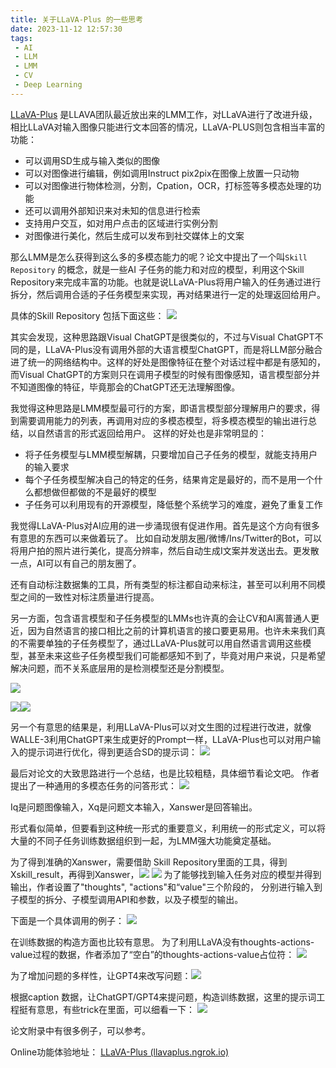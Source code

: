 ```yaml
---
title: 关于LLaVA-Plus 的一些思考
date: 2023-11-12 12:57:30
tags:
 - AI 
 - LLM
 - LMM
 - CV
 - Deep Learning
---
```


[LLaVA-Plus](https://llava-vl.github.io/llava-plus) 是LLAVA团队最近放出来的LMM工作，对LLaVA进行了改进升级，相比LLaVA对输入图像只能进行文本回答的情况，LLaVA-PLUS则包含相当丰富的功能：
+ 可以调用SD生成与输入类似的图像
+ 可以对图像进行编辑，例如调用Instruct pix2pix在图像上放置一只动物
+ 可以对图像进行物体检测，分割，Cpation，OCR，打标签等多模态处理的功能
+ 还可以调用外部知识来对未知的信息进行检索
+ 支持用户交互，如对用户点击的区域进行实例分割
+ 对图像进行美化，然后生成可以发布到社交媒体上的文案

那么LMM是怎么获得到这么多的多模态能力的呢？论文中提出了一个叫`Skill Repository` 的概念，就是一些AI 子任务的能力和对应的模型，利用这个Skill Repository来完成丰富的功能。也就是说LLaVA-Plus将用户输入的任务通过进行拆分，然后调用合适的子任务模型来实现，再对结果进行一定的处理返回给用户。
<!--more-->

具体的Skill Repository 包括下面这些：
![](/imgs/llava_plus/20231112094107.png)

其实会发现，这种思路跟Visual ChatGPT是很类似的，不过与Visual ChatGPT不同的是，LLaVA-Plus没有调用外部的大语言模型ChatGPT，而是将LLM部分融合进了统一的网络结构中。这样的好处是图像特征在整个对话过程中都是有感知的，而Visual ChatGPT的方案则只在调用子模型的时候有图像感知，语言模型部分并不知道图像的特征，毕竟那会的ChatGPT还无法理解图像。

我觉得这种思路是LMM模型最可行的方案，即语言模型部分理解用户的要求，得到需要调用能力的列表，再调用对应的多模态模型，将多模态模型的输出进行总结，以自然语言的形式返回给用户。
这样的好处也是非常明显的：
+ 将子任务模型与LMM模型解耦，只要增加自己子任务的模型，就能支持用户的输入要求
+ 每个子任务模型解决自己的特定的任务，结果肯定是最好的，而不是用一个什么都想做但都做的不是最好的模型
+ 子任务可以利用现有的开源模型，降低整个系统学习的难度，避免了重复工作


我觉得LLaVA-Plus对AI应用的进一步涌现很有促进作用。首先是这个方向有很多有意思的东西可以来做着玩了。
比如自动发朋友圈/微博/Ins/Twitter的Bot，可以将用户拍的照片进行美化，提高分辨率，然后自动生成I文案并发送出去。更发散一点，AI可以有自己的朋友圈了。

还有自动标注数据集的工具，所有类型的标注都自动来标注，甚至可以利用不同模型之间的一致性对标注质量进行提高。

另一方面，包含语言模型和子任务模型的LMMs也许真的会让CV和AI离普通人更近，因为自然语言的接口相比之前的计算机语言的接口要更易用。也许未来我们真的不需要单独的子任务模型了，通过LLaVA-Plus就可以用自然语言调用这些模型，甚至未来这些子任务模型我们可能都感知不到了，毕竟对用户来说，只是希望解决问题，而不关系底层用的是检测模型还是分割模型。

![](/imgs/llava_plus/20231112093744.png)


![](/imgs/llava_plus/20231112095143.png)![](/imgs/llava_plus/20231112095628.png)

另一个有意思的结果是，利用LLaVA-Plus可以对文生图的过程进行改进，就像WALLE-3利用ChatGPT来生成更好的Prompt一样，LLaVA-Plus也可以对用户输入的提示词进行优化，得到更适合SD的提示词：
![](/imgs/llava_plus/20231112132234.png)

最后对论文的大致思路进行一个总结，也是比较粗糙，具体细节看论文吧。
作者提出了一种通用的多模态任务的问答形式：
![](/imgs/llava_plus/20231112122754.png)

Iq是问题图像输入，Xq是问题文本输入，Xanswer是回答输出。

形式看似简单，但要看到这种统一形式的重要意义，利用统一的形式定义，可以将大量的不同子任务训练数据组织到一起，为LMM强大功能奠定基础。

为了得到准确的Xanswer，需要借助 Skill Repository里面的工具，得到Xskill_result，再得到Xanswer，![](/imgs/llava_plus/20231112094913.png)
![](/imgs/llava_plus/20231112122933.png)
为了能够找到输入任务对应的模型并得到输出，作者设置了"thoughts", "actions"和“value"三个阶段的， 分别进行输入到子模型的拆分、子模型调用API和参数，以及子模型的输出。

下面是一个具体调用的例子：
![](/imgs/llava_plus/20231112123129.png)

在训练数据的构造方面也比较有意思。
为了利用LLaVA没有thoughts-actions-value过程的数据，作者添加了“空白”的thoughts-actions-value占位符：
![](/imgs/llava_plus/20231112131254.png)

为了增加问题的多样性，让GPT4来改写问题：![](/imgs/llava_plus/20231112131711.png)

根据caption 数据，让ChatGPT/GPT4来提问题，构造训练数据，这里的提示词工程挺有意思，有些trick在里面，可以细看一下：
![](/imgs/llava_plus/20231112131934.png)

论文附录中有很多例子，可以参考。

Online功能体验地址： [LLaVA-Plus (llavaplus.ngrok.io)](https://llavaplus.ngrok.io/)

